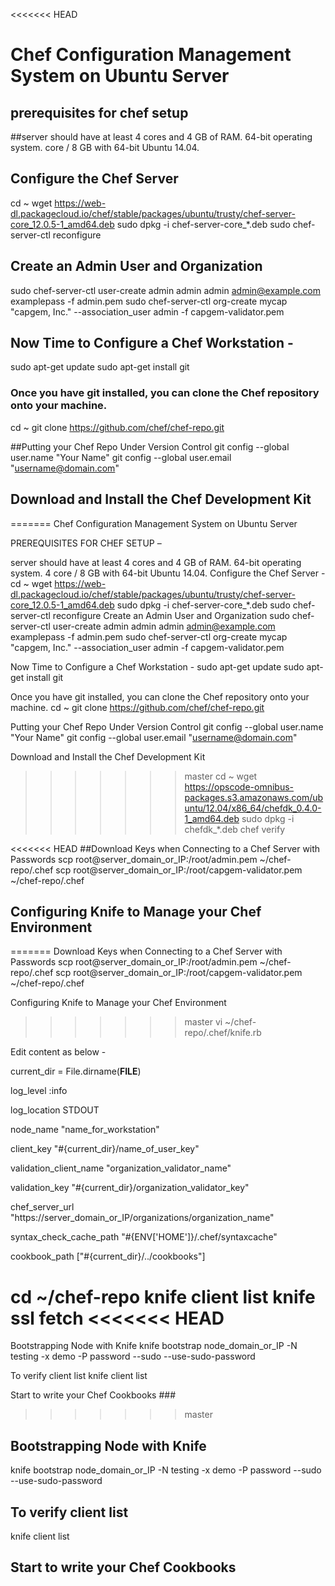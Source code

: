 <<<<<<< HEAD
# Chef Configuration Management System on Ubuntu Server

## prerequisites for chef setup

##server should have at least 4 cores and 4 GB of RAM.
64-bit operating system. 
core / 8 GB  with 64-bit Ubuntu 14.04.

## Configure the Chef Server
cd ~
wget https://web-dl.packagecloud.io/chef/stable/packages/ubuntu/trusty/chef-server-core_12.0.5-1_amd64.deb
sudo dpkg -i chef-server-core_*.deb
sudo chef-server-ctl reconfigure

## Create an Admin User and Organization
sudo chef-server-ctl user-create admin admin admin admin@example.com examplepass -f admin.pem
sudo chef-server-ctl org-create mycap "capgem, Inc." --association_user admin -f capgem-validator.pem 

## Now Time to Configure a Chef Workstation -
sudo apt-get update
sudo apt-get install git

### Once you have git installed, you can clone the Chef repository onto your machine.
cd ~
git clone https://github.com/chef/chef-repo.git

##Putting your Chef Repo Under Version Control
git config --global user.name "Your Name"
git config --global user.email "username@domain.com"

## Download and Install the Chef Development Kit
=======
Chef Configuration Management System on Ubuntu Server

PREREQUISITES FOR CHEF SETUP –

server should have at least 4 cores and 4 GB of RAM.
64-bit operating system. 
4 core / 8 GB  with 64-bit Ubuntu 14.04.
Configure the Chef Server  -
 cd ~
wget https://web-dl.packagecloud.io/chef/stable/packages/ubuntu/trusty/chef-server-core_12.0.5-1_amd64.deb
sudo dpkg -i chef-server-core_*.deb
sudo chef-server-ctl reconfigure
Create an Admin User and Organization
sudo chef-server-ctl user-create admin admin admin admin@example.com examplepass -f admin.pem
sudo chef-server-ctl org-create mycap "capgem, Inc." --association_user admin -f capgem-validator.pem 

Now Time to Configure a Chef Workstation -
sudo apt-get update
sudo apt-get install git

Once you have git installed, you can clone the Chef repository onto your machine.
cd ~
git clone https://github.com/chef/chef-repo.git

Putting your Chef Repo Under Version Control
git config --global user.name "Your Name"
git config --global user.email "username@domain.com"

Download and Install the Chef Development Kit
>>>>>>> master
cd ~
wget https://opscode-omnibus-packages.s3.amazonaws.com/ubuntu/12.04/x86_64/chefdk_0.4.0-1_amd64.deb
sudo dpkg -i chefdk_*.deb
chef verify

<<<<<<< HEAD
##Download Keys when Connecting to a Chef Server with Passwords
scp root@server_domain_or_IP:/root/admin.pem ~/chef-repo/.chef
scp root@server_domain_or_IP:/root/capgem-validator.pem ~/chef-repo/.chef

## Configuring Knife to Manage your Chef Environment
=======
Download Keys when Connecting to a Chef Server with Passwords
scp root@server_domain_or_IP:/root/admin.pem ~/chef-repo/.chef
scp root@server_domain_or_IP:/root/capgem-validator.pem ~/chef-repo/.chef

Configuring Knife to Manage your Chef Environment
>>>>>>> master
vi ~/chef-repo/.chef/knife.rb

Edit content as below -

current_dir = File.dirname(__FILE__)

log_level                :info

log_location             STDOUT

node_name                "name_for_workstation"

client_key               "#{current_dir}/name_of_user_key"

validation_client_name   "organization_validator_name"

validation_key           "#{current_dir}/organization_validator_key"

chef_server_url          "https://server_domain_or_IP/organizations/organization_name"

syntax_check_cache_path  "#{ENV['HOME']}/.chef/syntaxcache"

cookbook_path            ["#{current_dir}/../cookbooks"]

cd ~/chef-repo
knife client list
knife ssl fetch
<<<<<<< HEAD
=======

Bootstrapping Node with Knife
knife bootstrap node_domain_or_IP -N testing -x demo -P password --sudo --use-sudo-password

To verify client list
knife client list

Start to write your Chef Cookbooks ###







>>>>>>> master

## Bootstrapping Node with Knife
knife bootstrap node_domain_or_IP -N testing -x demo -P password --sudo --use-sudo-password

## To verify client list
knife client list

## Start to write your Chef Cookbooks ###
